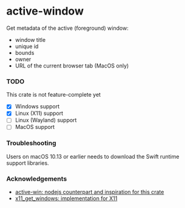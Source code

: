 # active-window

Get metadata of the active (foreground) window:
 
 - window title
 - unique id
 - bounds
 - owner
 - URL of the current browser tab (MacOS only)

### TODO

This crate is not feature-complete yet

- [x] Windows support
- [x] Linux (X11) support
- [ ] Linux (Wayland) support
- [ ] MacOS support

### Troubleshooting

Users on macOS 10.13 or earlier needs to download the Swift runtime support libraries.

### Acknowledgements

* [active-win: nodejs counterpart and inspiration for this crate](https://github.com/sindresorhus/active-win) 
* [x11_get_windows: implementation for X11](https://github.com/HiruNya/x11_get_windows)
